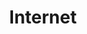 ---
title: Internet
layout: revealjs-talkabout
quantity: 4
script: 
- Do you use the internet for fun or education?
- What are the sites you most commonly access?
- What is the best thing about the internet?
- What problem does the internet create? 
- What problems does it solve?
- Is it expensive to access the internet on a cellphone in your country?
---
